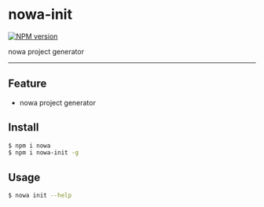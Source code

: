 # nowa-init

[![NPM version](https://img.shields.io/npm/v/nowa-init.svg?style=flat)](https://npmjs.org/package/nowa-init)

nowa project generator

---

## Feature

- nowa project generator

## Install

```bash
$ npm i nowa
$ npm i nowa-init -g
```

## Usage

```bash
$ nowa init --help
```
